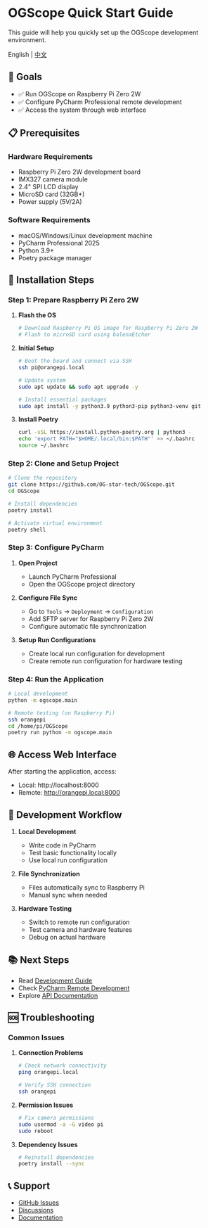 # OGScope Quick Start Guide

This guide will help you quickly set up the OGScope development environment.

English | [中文](QUICK_START.md)

## 🎯 Goals

- ✅ Run OGScope on Raspberry Pi Zero 2W
- ✅ Configure PyCharm Professional remote development
- ✅ Access the system through web interface

## 📋 Prerequisites

### Hardware Requirements

- Raspberry Pi Zero 2W development board
- IMX327 camera module
- 2.4" SPI LCD display
- MicroSD card (32GB+)
- Power supply (5V/2A)

### Software Requirements

- macOS/Windows/Linux development machine
- PyCharm Professional 2025
- Python 3.9+
- Poetry package manager

## 🚀 Installation Steps

### Step 1: Prepare Raspberry Pi Zero 2W

1. **Flash the OS**
   ```bash
   # Download Raspberry Pi OS image for Raspberry Pi Zero 2W
   # Flash to microSD card using balenaEtcher
   ```

2. **Initial Setup**
   ```bash
   # Boot the board and connect via SSH
   ssh pi@orangepi.local
   
   # Update system
   sudo apt update && sudo apt upgrade -y
   
   # Install essential packages
   sudo apt install -y python3.9 python3-pip python3-venv git
   ```

3. **Install Poetry**
   ```bash
   curl -sSL https://install.python-poetry.org | python3 -
   echo 'export PATH="$HOME/.local/bin:$PATH"' >> ~/.bashrc
   source ~/.bashrc
   ```

### Step 2: Clone and Setup Project

```bash
# Clone the repository
git clone https://github.com/OG-star-tech/OGScope.git
cd OGScope

# Install dependencies
poetry install

# Activate virtual environment
poetry shell
```

### Step 3: Configure PyCharm

1. **Open Project**
   - Launch PyCharm Professional
   - Open the OGScope project directory

2. **Configure File Sync**
   - Go to `Tools` → `Deployment` → `Configuration`
   - Add SFTP server for Raspberry Pi Zero 2W
   - Configure automatic file synchronization

3. **Setup Run Configurations**
   - Create local run configuration for development
   - Create remote run configuration for hardware testing

### Step 4: Run the Application

```bash
# Local development
python -m ogscope.main

# Remote testing (on Raspberry Pi)
ssh orangepi
cd /home/pi/OGScope
poetry run python -m ogscope.main
```

## 🌐 Access Web Interface

After starting the application, access:
- Local: http://localhost:8000
- Remote: http://orangepi.local:8000

## 🔧 Development Workflow

1. **Local Development**
   - Write code in PyCharm
   - Test basic functionality locally
   - Use local run configuration

2. **File Synchronization**
   - Files automatically sync to Raspberry Pi
   - Manual sync when needed

3. **Hardware Testing**
   - Switch to remote run configuration
   - Test camera and hardware features
   - Debug on actual hardware

## 📚 Next Steps

- Read [Development Guide](development/README.md)
- Check [PyCharm Remote Development](development/pycharm-remote.md)
- Explore [API Documentation](API_ARCHITECTURE.md)

## 🆘 Troubleshooting

### Common Issues

1. **Connection Problems**
   ```bash
   # Check network connectivity
   ping orangepi.local
   
   # Verify SSH connection
   ssh orangepi
   ```

2. **Permission Issues**
   ```bash
   # Fix camera permissions
   sudo usermod -a -G video pi
   sudo reboot
   ```

3. **Dependency Issues**
   ```bash
   # Reinstall dependencies
   poetry install --sync
   ```

## 📞 Support

- [GitHub Issues](https://github.com/OG-star-tech/OGScope/issues)
- [Discussions](https://github.com/OG-star-tech/OGScope/discussions)
- [Documentation](README.md)
